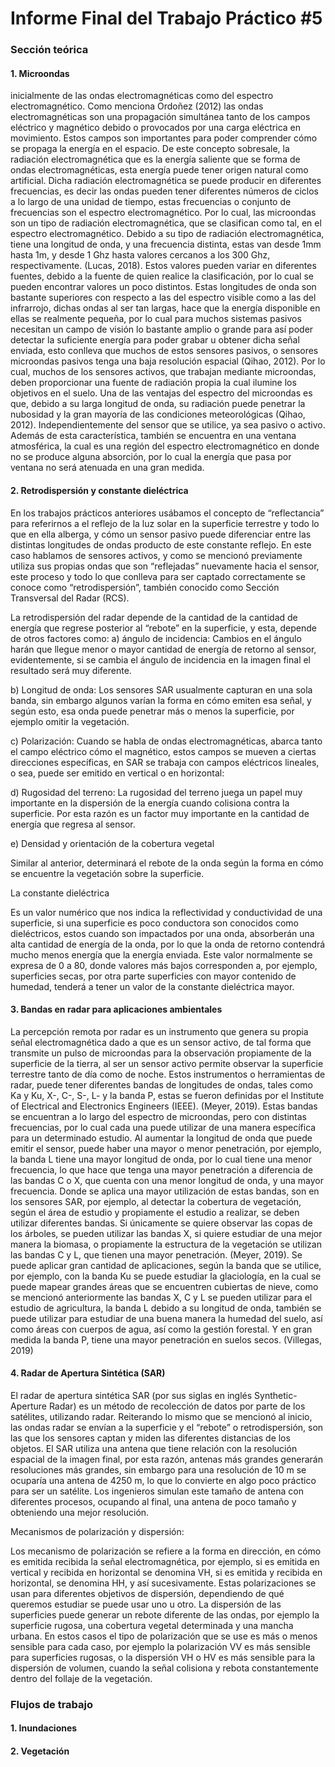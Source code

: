 <h1>Informe Final del Trabajo Práctico #5</h1>

<h3>Sección teórica</h3>

<h4>1. Microondas</h4>
<p>inicialmente de las ondas electromagnéticas como del espectro electromagnético. Como menciona Ordoñez (2012) las ondas electromagnéticas son una propagación simultánea tanto de los campos eléctrico y magnético debido o provocados por una carga eléctrica en movimiento. Estos campos son importantes para poder comprender cómo se propaga la energía en el espacio.  De este concepto sobresale, la radiación electromagnética que es la energía saliente que se forma de ondas electromagnéticas, esta energía puede tener origen natural como artificial. Dicha radiación electromagnética se puede producir en diferentes frecuencias, es decir las ondas pueden tener diferentes números de ciclos a lo largo de una unidad de tiempo, estas frecuencias o conjunto de frecuencias son el espectro electromagnético.
Por lo cual, las microondas son un tipo de radiación electromagnética, que se clasifican como tal, en el espectro electromagnético. Debido a su tipo de radiación electromagnética, tiene una longitud de onda, y una frecuencia distinta, estas van desde 1mm hasta 1m, y desde 1 Ghz hasta valores cercanos a los 300 Ghz, respectivamente. (Lucas, 2018). Estos valores pueden variar en diferentes fuentes, debido a la fuente de quien realice la clasificación, por lo cual se pueden encontrar valores un poco distintos. Estas longitudes de onda son bastante superiores con respecto a las del espectro visible como a las del infrarrojo, dichas ondas al ser tan largas, hace que la energía disponible en ellas se realmente pequeña, por lo cual para muchos sistemas pasivos necesitan un campo de visión lo bastante amplio o grande para así poder detectar la suficiente energía para poder grabar u obtener dicha señal enviada, esto conlleva que muchos de estos sensores pasivos, o sensores microondas pasivos tenga una baja resolución espacial (Qihao, 2012).
Por lo cual, muchos de los sensores activos, que trabajan mediante microondas, deben proporcionar una fuente de radiación propia la cual ilumine los objetivos en el suelo. Una de las ventajas del espectro del microondas es que, debido a su larga longitud de onda, su radiación puede penetrar la nubosidad y la gran mayoría de las condiciones meteorológicas (Qihao, 2012). Independientemente del sensor que se utilice, ya sea pasivo o activo. Además de esta característica, también se encuentra en una ventana atmosférica, la cual es una región del espectro electromagnético en donde no se produce alguna absorción, por lo cual la energía que pasa por ventana no será atenuada en una gran medida. 
</p>

<h4>2. Retrodispersión  y constante dieléctrica</h4>
<p>En los trabajos prácticos anteriores usábamos el concepto de “reflectancia” para referirnos a el reflejo de la luz solar en la superficie terrestre y todo lo que en ella alberga, y cómo un sensor pasivo puede diferenciar entre las distintas longitudes de ondas producto de este constante reflejo. En este caso hablamos de sensores activos, y como se mencionó previamente utiliza sus propias ondas que son “reflejadas” nuevamente hacia el sensor, este proceso y todo lo que conlleva para ser captado correctamente se conoce como “retrodispersión”, también conocido como Sección Transversal del Radar (RCS). 

La retrodispersión del radar depende de la cantidad de la cantidad de energía que regrese posterior al “rebote” en la superficie, y esta, depende de otros factores como:
 a) ángulo de incidencia: Cambios en el ángulo harán que llegue menor o mayor cantidad de energía de retorno al sensor, evidentemente, si se cambia el ángulo de incidencia en la imagen final el resultado será muy diferente.

b) Longitud de onda: Los sensores SAR usualmente capturan en una sola banda, sin embargo algunos varían la forma en cómo emiten esa señal, y según esto, esa onda puede penetrar más o menos la superficie, por ejemplo omitir la vegetación. 

c) Polarización: Cuando se habla de ondas electromagnéticas, abarca tanto el campo eléctrico cómo el magnético, estos campos se mueven a ciertas direcciones específicas, en SAR se trabaja con campos eléctricos lineales, o sea, puede ser emitido en vertical o en horizontal:

d) Rugosidad del terreno: La rugosidad del terreno juega un papel muy importante en la dispersión de la energía cuando colisiona contra la superficie. Por esta razón es un factor muy importante en la cantidad de energía que regresa al sensor.

e) Densidad y orientación de la cobertura vegetal

Similar al anterior, determinará el rebote de la onda según la forma en cómo se encuentre la vegetación sobre la superficie.


La constante dieléctrica

Es un valor numérico que nos indica la reflectividad y conductividad de una superficie, si una superficie es poco conductora son conocidos como dieléctricos, estos cuando son impactados por una onda, absorberán una alta cantidad de energía de la onda, por lo que la onda de retorno contendrá mucho menos energía que la energía enviada. Este valor normalmente se expresa de 0 a 80, donde valores más bajos corresponden a, por ejemplo, superficies secas, por otra parte superficies con mayor contenido de humedad, tenderá a tener un valor de la constante dieléctrica mayor.

</p>

<h4>3. Bandas en radar para aplicaciones ambientales</h4>
<p>La percepción remota por radar es un instrumento que genera su propia señal electromagnética dado a que es un sensor activo, de tal forma que transmite un pulso de microondas para la observación propiamente de la superficie de la tierra, al ser un sensor activo permite observar la superficie terrestre tanto de día como de noche. Estos instrumentos o herramientas de radar, puede tener diferentes bandas de longitudes de ondas, tales como Ka y Ku, X-, C-, S-, L- y la banda P, estas se fueron definidas por el Institute of Electrical and Electronics Engineers (IEEE). (Meyer, 2019). Estas bandas se encuentran a lo largo del espectro de microondas, pero con distintas frecuencias, por lo cual cada una puede utilizar de una manera específica para un determinado estudio. Al aumentar la longitud de onda que puede emitir el sensor, puede haber una mayor o menor penetración, por ejemplo, la banda L tiene una mayor longitud de onda, por lo cual tiene una menor frecuencia, lo que hace que tenga una mayor penetración a diferencia de las bandas C o X, que cuenta con una menor longitud de onda, y una mayor frecuencia.
Donde se aplica una mayor utilización de estas bandas, son en los sensores SAR, por ejemplo, al detectar la cobertura de vegetación, según el área de estudio y propiamente el estudio a realizar, se deben utilizar diferentes bandas. Si únicamente se quiere observar las copas de los árboles, se pueden utilizar las bandas X, si quiere estudiar de una mejor manera la biomasa, o propiamente la estructura de la vegetación se utilizan las bandas C y L, que tienen una mayor penetración. (Meyer, 2019).
Se puede aplicar gran cantidad de aplicaciones, según la banda que se utilice, por ejemplo, con la banda Ku se puede estudiar la glaciología, en la cual se puede mapear grandes áreas que se encuentren cubiertas de nieve, como se mencionó anteriormente las bandas X, C y L se pueden utilizar para el estudio de agricultura, la banda L debido a su longitud de onda, también se puede utilizar para estudiar de una buena manera la humedad del suelo, así como áreas con cuerpos de agua, así como la gestión forestal. Y en gran medida la banda P, tiene una mayor penetración en suelos secos. (Villegas, 2019)
</p>

<h4>4. Radar de Apertura Sintética (SAR)</h4>
<p>El radar de apertura sintética SAR (por sus siglas en inglés Synthetic-Aperture Radar) es un método de recolección de datos por parte de los satélites, utilizando radar. Reiterando lo mismo que se mencionó al inicio, las ondas radar se envían a la superficie y el “rebote” o retrodispersión, son las que los sensores captan y miden las diferentes distancias de los objetos.
El SAR utiliza una antena que tiene relación con la resolución espacial de la imagen final, por esta razón, antenas más grandes generarán resoluciones más grandes, sin embargo para una resolución de 10 m se ocuparía una antena de 4250 m, lo que lo convierte en algo poco práctico para ser un satélite. Los ingenieros simulan este tamaño de antena con diferentes procesos, ocupando al final, una antena de poco tamaño y obteniendo una mejor resolución.

Mecanismos de polarización y dispersión:

Los mecanismo de polarización se refiere a la forma en dirección, en cómo es emitida recibida la señal electromagnética, por ejemplo, si es emitida en vertical y recibida en horizontal se denomina VH, si es emitida y recibida en horizontal, se denomina HH, y así sucesivamente. Estas polarizaciones se usan para diferentes objetivos de dispersión, dependiendo de qué queremos estudiar se puede usar uno u otro.
La dispersión de las superficies puede generar un rebote diferente de las ondas, por ejemplo la superficie rugosa, una cobertura vegetal determinada y una mancha urbana. En estos casos el tipo de polarización que se use es más o menos sensible para cada caso, por ejemplo la polarización VV es más sensible para superficies rugosas, o la dispersión VH o HV es más sensible para la dispersión de volumen, cuando la señal colisiona y rebota constantemente dentro del follaje de la vegetación. 
</p>



<h3>Flujos de trabajo</h3>

<h4>1. Inundaciones</h4>

<h4>2. Vegetación</h4>
